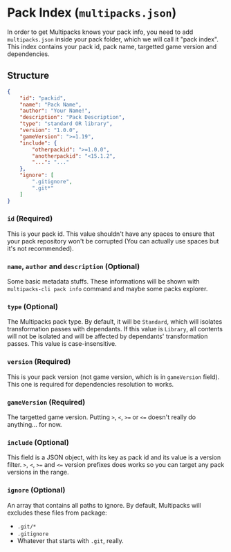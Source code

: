# Pack Index (``multipacks.json``)
In order to get Multipacks knows your pack info, you need to add ``multipacks.json`` inside your pack folder, which we will call it "pack index". This index contains your pack id, pack name, targetted game version and dependencies.

## Structure
```json
{
    "id": "packid",
    "name": "Pack Name",
    "author": "Your Name!",
    "description": "Pack Description",
    "type": "standard OR library",
    "version": "1.0.0",
    "gameVersion": ">=1.19",
    "include": {
        "otherpackid": ">=1.0.0",
        "anotherpackid": "<15.1.2",
        "...": "..."
    },
    "ignore": [
        ".gitignore",
        ".git*"
    ]
}
```

### ``id`` (Required)
This is your pack id. This value shouldn't have any spaces to ensure that your pack repository won't be corrupted (You can actually use spaces but it's not recommended).

### ``name``, ``author`` and ``description`` (Optional)
Some basic metadata stuffs. These informations will be shown with ``multipacks-cli pack info`` command and maybe some packs explorer.

### ``type`` (Optional)
The Multipacks pack type. By default, it will be ``Standard``, which will isolates transformation passes with dependants. If this value is ``Library``, all contents will not be isolated and will be affected by dependants' transformation passes. This value is case-insensitive.

### ``version`` (Required)
This is your pack version (not game version, which is in ``gameVersion`` field). This one is required for dependencies resolution to works.

### ``gameVersion`` (Required)
The targetted game version. Putting ``>``, ``<``, ``>=`` or ``<=`` doesn't really do anything... for now.

### ``include`` (Optional)
This field is a JSON object, with its key as pack id and its value is a version filter. ``>``, ``<``, ``>=`` and ``<=`` version prefixes does works so you can target any pack versions in the range.

### ``ignore`` (Optional)
An array that contains all paths to ignore. By default, Multipacks will excludes these files from package:
- ``.git/*``
- ``.gitignore``
- Whatever that starts with ``.git``, really.
